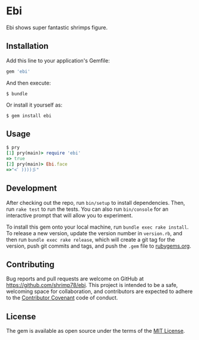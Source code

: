# Ebi

Ebi shows super fantastic shrimps figure.

## Installation

Add this line to your application's Gemfile:

```ruby
gem 'ebi'
```

And then execute:

    $ bundle

Or install it yourself as:

    $ gem install ebi

## Usage
```ruby
$ pry
[1] pry(main)> require 'ebi'
=> true
[2] pry(main)> Ebi.face
=>"<゜))))彡"
```

## Development

After checking out the repo, run `bin/setup` to install dependencies. Then, run `rake test` to run the tests. You can also run `bin/console` for an interactive prompt that will allow you to experiment.

To install this gem onto your local machine, run `bundle exec rake install`. To release a new version, update the version number in `version.rb`, and then run `bundle exec rake release`, which will create a git tag for the version, push git commits and tags, and push the `.gem` file to [rubygems.org](https://rubygems.org).

## Contributing

Bug reports and pull requests are welcome on GitHub at https://github.com/shrimp78/ebi. This project is intended to be a safe, welcoming space for collaboration, and contributors are expected to adhere to the [Contributor Covenant](contributor-covenant.org) code of conduct.


## License

The gem is available as open source under the terms of the [MIT License](http://opensource.org/licenses/MIT).

